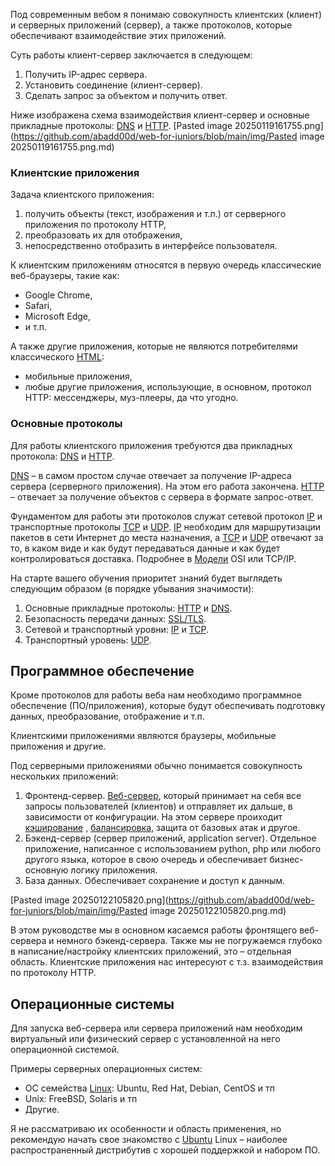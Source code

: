 Под современным вебом я понимаю совокупность клиентских (клиент) и серверных приложений (сервер), а также протоколов, которые обеспечивают взаимодействие этих приложений.

Суть работы клиент-сервер заключается в следующем:
1. Получить IP-адрес сервера.
2. Установить соединение (клиент-сервер).
3. Сделать запрос за объектом и получить ответ.

Ниже изображена схема взаимодействия клиент-сервер и основные прикладные протоколы: [DNS](https://github.com/abadd00d/web-for-juniors/blob/main/DNS.md) и [HTTP](https://github.com/abadd00d/web-for-juniors/blob/main/HTTP.md).
[Pasted image 20250119161755.png](https://github.com/abadd00d/web-for-juniors/blob/main/img/Pasted image 20250119161755.png.md)

### Клиентские приложения

Задача клиентского приложения:
1. получить объекты (текст, изображения и т.п.) от серверного приложения по протоколу HTTP,
2. преобразовать их для отображения,
3. непосредственно отобразить в интерфейсе пользователя.

К клиентским приложениям относятся в первую очередь клаcсические веб-браузеры, такие как:
- Google Chrome,
- Safari,
- Microsoft Edge,
- и т.п.

А также другие приложения, которые не являются потребителями классического [HTML](https://github.com/abadd00d/web-for-juniors/blob/main/HTML.md):
- мобильные приложения,
- любые другие приложения, использующие, в основном, протокол HTTP: мессенджеры, муз-плееры, да что угодно.

### Основные протоколы

Для работы клиентского приложения требуются два прикладных протокола: [DNS](https://github.com/abadd00d/web-for-juniors/blob/main/DNS.md) и [HTTP](https://github.com/abadd00d/web-for-juniors/blob/main/HTTP.md).

[DNS](https://github.com/abadd00d/web-for-juniors/blob/main/DNS.md) – в самом простом случае отвечает за получение IP-адреса сервера (серверного приложения). На этом его работа закончена.
[HTTP](https://github.com/abadd00d/web-for-juniors/blob/main/HTTP.md) – отвечает за получение объектов с сервера в формате запрос-ответ.

Фундаментом для работы эти протоколов служат сетевой протокол [IP](https://github.com/abadd00d/web-for-juniors/blob/main/IP.md) и транспортные протоколы [TCP](https://github.com/abadd00d/web-for-juniors/blob/main/TCP.md) и [UDP](https://github.com/abadd00d/web-for-juniors/blob/main/UDP.md). [IP](https://github.com/abadd00d/web-for-juniors/blob/main/IP.md) необходим для маршрутизации пакетов в сети Интернет до места назначения, а  [TCP](https://github.com/abadd00d/web-for-juniors/blob/main/TCP.md) и [UDP](https://github.com/abadd00d/web-for-juniors/blob/main/UDP.md) отвечают за то, в каком виде и как будут передаваться данные и как будет контролироваться доставка. Подробнее в [Модели](https://github.com/abadd00d/web-for-juniors/blob/main/Модели.md) OSI или TCP/IP.

На старте вашего обучения приоритет знаний будет выглядеть следующим образом (в порядке убывания значимости):
1. Основные прикладные протоколы: [HTTP](https://github.com/abadd00d/web-for-juniors/blob/main/HTTP.md) и [DNS](https://github.com/abadd00d/web-for-juniors/blob/main/DNS.md).
2. Безопасность передачи данных: [SSL/TLS](https://github.com/abadd00d/web-for-juniors/blob/main/SSL/TLS.md).
3. Сетевой и транспортный уровни: [IP](https://github.com/abadd00d/web-for-juniors/blob/main/IP.md) и [TCP](https://github.com/abadd00d/web-for-juniors/blob/main/TCP.md).
4. Транспортный уровень: [UDP](https://github.com/abadd00d/web-for-juniors/blob/main/UDP.md).

## Программное обеспечение

Кроме протоколов для работы веба нам необходимо программное обеспечение (ПО/приложения), которые будут обеспечивать подготовку данных, преобразование, отображение и т.п.

Клиентскими приложениями являются браузеры, мобильные приложения и другие.

Под серверными приложениями обычно понимается совокупность нескольких приложений:

1. Фронтенд-сервер. [Веб-сервер](https://github.com/abadd00d/web-for-juniors/blob/main/Веб-сервер.md), который принимает на себя все запросы пользователей (клиентов) и отправляет их дальше, в зависимости от конфигурации. На этом сервере проиходит [кэширование](https://github.com/abadd00d/web-for-juniors/blob/main/кэширование.md) , [балансировка](https://github.com/abadd00d/web-for-juniors/blob/main/балансировка.md), защита от базовых атак и другое.
2. Бэкенд-сервер (сервер приложений, application server). Отдельное приложение, написанное с использованием python, php или любого другого языка, которое в свою очередь и обеспечивает бизнес-основную логику приложения.
3. База данных. Обеспечивает сохранение и доступ к данным.

[Pasted image 20250122105820.png](https://github.com/abadd00d/web-for-juniors/blob/main/img/Pasted image 20250122105820.png.md)

В этом руководстве мы в основном касаемся работы фронтящего веб-сервера и немного бэкенд-сервера. Также мы не погружаемся глубоко в написание/настройку клиентских приложений, это – отдельная область. Клиентские приложения нас интересуют с т.з. взаимодействия по протоколу HTTP. 

## Операционные системы

Для запуска веб-сервера или сервера приложений нам необходим виртуальный или физический сервер с установленной на него операционной системой.

Примеры серверных операционных систем:
- ОС семейства [Linux](https://github.com/abadd00d/web-for-juniors/blob/main/Linux.md):  Ubuntu, Red Hat, Debian, CentOS и тп
- Unix: FreeBSD, Solaris и тп
- Другие.

Я не рассматриваю их особенности и область применения, но рекомендую начать свое знакомство с [Ubuntu](https://github.com/abadd00d/web-for-juniors/blob/main/Ubuntu.md) Linux – наиболее распространенный дистрибутив с хорошей поддержкой и набором ПО.
